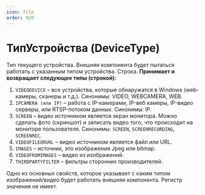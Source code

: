 ```yaml
---
icon: file
order: 920
---
```


# ТипУстройства (DeviceType)

Тип текущего устройства. Внешняя компонента будет пытаться работать с указанным типом устройства. Строка. 
**Принимает и возвращает следующее типы (строкой):**
1)	`VIDEODEVICE` – все устройства, которые обнаружатся в Windows (web-камеры, сканеры и т.д.). Синонимы: VIDEO, WEBCAMERA, WEB.
2)	`IPCAMERA (или IP)` – работа с IP-камерами, IP-веб камеры, IP-видео серверы, или RTSP-потоком данных. Синонимы: IP.
3)	`SCREEN` – видео источником является экран монитора. Можно сделать фото (скриншот) и записать видео того, что происходит на мониторе пользователя. Синонимы: `SCREEN`, `SCREENRECORDING`, `SCREENREC`.
4)	`VIDEOFILEORURL` – видео источником является файл или URL.
5)	`IMAGES` – источник, это изображения Jpeg или bitmap.
6)	`VIDEOFROMIMAGES` – видео из изображений.
7)	`THIRDPARTYFILTER` – фильтры сторонних производителей.  

Одно из основных свойств, которое указывает с каким типом изображений/видео будет работать внешняя компонента. Регистр значения не имеет.


